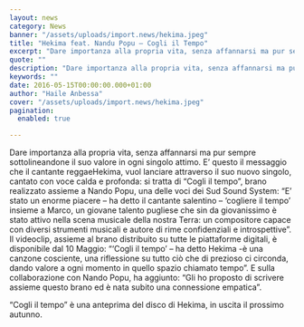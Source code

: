 ```yaml
---
layout: news
category: News
banner: "/assets/uploads/import.news/hekima.jpeg"
title: "Hekima feat. Nandu Popu – Cogli il Tempo"
excerpt: "Dare importanza alla propria vita, senza affannarsi ma pur sempre sottolineandone il suo valore in ogni singolo attimo. E’ questo il messaggio che il cantante reggaeHekima, vuol lanciare attraverso il suo nuovo singolo, cantato con voce calda e profonda: si tratta di “Cogli il tempo”, brano realizzato assieme a Nando Popu, una delle voci dei [&hellip"
quote: ""
description: "Dare importanza alla propria vita, senza affannarsi ma pur sempre sottolineandone il suo valore in ogni singolo attimo. E’ questo il messaggio che il cantante reggaeHekima, vuol lanciare attraverso il suo nuovo singolo, cantato con voce calda e profonda: si tratta di “Cogli il tempo”, brano realizzato assieme a Nando Popu, una delle voci dei [&hellip"
keywords: ""
date: 2016-05-15T00:00:00.000+01:00
author: "Haile Anbessa"
cover: "/assets/uploads/import.news/hekima.jpeg"
pagination:
  enabled: true

---
```


  
Dare importanza alla propria vita, senza affannarsi ma pur sempre sottolineandone il suo valore in ogni singolo attimo. E’ questo il messaggio che il cantante reggaeHekima, vuol lanciare attraverso il suo nuovo singolo, cantato con voce calda e profonda: si tratta di “Cogli il tempo”, brano realizzato assieme a Nando Popu, una delle voci dei Sud Sound System: “E’ stato un enorme piacere – ha detto il cantante salentino – ‘cogliere il tempo’ insieme a Marco, un giovane talento pugliese che sin da giovanissimo è stato attivo nella scena musicale della nostra Terra: un compositore capace con diversi strumenti musicali e autore di rime confidenziali e introspettive”. Il videoclip, assieme al brano distribuito su tutte le piattaforme digitali, è disponibile dal 10 Maggio: “‘Cogli il tempo’ – ha detto Hekima -è una canzone cosciente, una riflessione su tutto ciò che di prezioso ci circonda, dando valore a ogni momento in quello spazio chiamato tempo”. E sulla collaborazione con Nando Popu, ha aggiunto: “Gli ho proposto di scrivere assieme questo brano ed è nata subito una connessione empatica”.

“Cogli il tempo” è una anteprima del disco di Hekima, in uscita il prossimo autunno.